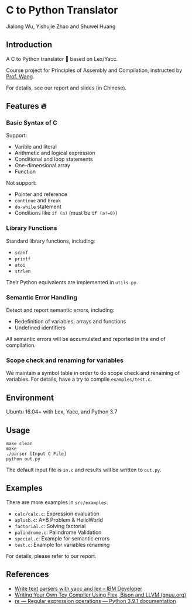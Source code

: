 # C to Python Translator

Jialong Wu, Yishujie Zhao and Shuwei Huang

## Introduction

A C to Python translator 🤖 based on Lex/Yacc.

Course project for Principles of Assembly and Compilation, instructed by [Prof. Wang](http://ise.thss.tsinghua.edu.cn/~wangchaokun/).

For details, see our report and slides (in Chinese).

## Features 🔥

### Basic Syntax of C

Support:

- Varible and literal
- Arithmetic and logical expression
- Conditional and loop statements
- One-dimensional array
- Function

Not support:

- Pointer and reference
- `continue` and `break`
- `do-while` statement
- Conditions like `if (a)` (must be `if (a!=0)`) 

### Library Functions

Standard library functions, including:

- `scanf`
- `printf`
- `atoi`
- `strlen`

Their Python equivalents are implemented in `utils.py`.

### Semantic Error Handling

Detect and report semantic errors, including:

- Redefinition of variables, arrays and functions
- Undefined identifiers

All semantic errors will be accumulated and reported in the end of compilation.

### Scope check and renaming for variables

We maintain a symbol table in order to do scope check and renaming of variables. For details, have a try to compile `examples/test.c`.

## Environment

Ubuntu 16.04+ with Lex, Yacc, and Python 3.7 
## Usage

```
make clean
make
./parser [Input C File]
python out.py
```

The default input file is `in.c` and results will be written to `out.py`. 

## Examples

There are more examples in `src/examples`:

- `calc/calc.c`: Expression evaluation
- `aplusb.c`: A+B Problem & HelloWorld
- `factorial.c`: Solving factorial
- `palindrome.c`: Palindrome Validation
- `special.c`: Example for semantic errors
- `test.c`: Example for variables renaming

For details, please refer to our report.

## References

- [Write text parsers with yacc and lex – IBM Developer](https://developer.ibm.com/technologies/systems/tutorials/au-lexyacc/)
- [Writing Your Own Toy Compiler Using Flex, Bison and LLVM (gnuu.org)](https://gnuu.org/2009/09/18/writing-your-own-toy-compiler/)
- [re — Regular expression operations — Python 3.9.1 documentation](https://docs.python.org/3/library/re.html#simulating-scanf)